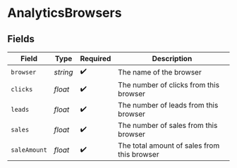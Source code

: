 # AnalyticsBrowsers


## Fields

| Field                                       | Type                                        | Required                                    | Description                                 |
| ------------------------------------------- | ------------------------------------------- | ------------------------------------------- | ------------------------------------------- |
| `browser`                                   | *string*                                    | :heavy_check_mark:                          | The name of the browser                     |
| `clicks`                                    | *float*                                     | :heavy_check_mark:                          | The number of clicks from this browser      |
| `leads`                                     | *float*                                     | :heavy_check_mark:                          | The number of leads from this browser       |
| `sales`                                     | *float*                                     | :heavy_check_mark:                          | The number of sales from this browser       |
| `saleAmount`                                | *float*                                     | :heavy_check_mark:                          | The total amount of sales from this browser |